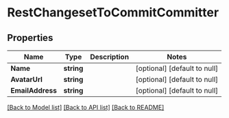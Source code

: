 # RestChangesetToCommitCommitter

## Properties
Name | Type | Description | Notes
------------ | ------------- | ------------- | -------------
**Name** | **string** |  | [optional] [default to null]
**AvatarUrl** | **string** |  | [optional] [default to null]
**EmailAddress** | **string** |  | [optional] [default to null]

[[Back to Model list]](../README.md#documentation-for-models) [[Back to API list]](../README.md#documentation-for-api-endpoints) [[Back to README]](../README.md)

